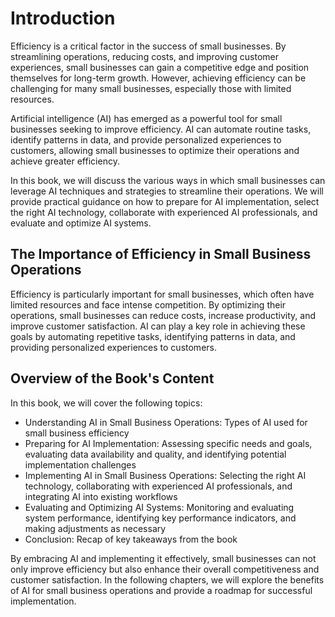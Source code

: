Introduction
============

Efficiency is a critical factor in the success of small businesses. By streamlining operations, reducing costs, and improving customer experiences, small businesses can gain a competitive edge and position themselves for long-term growth. However, achieving efficiency can be challenging for many small businesses, especially those with limited resources.

Artificial intelligence (AI) has emerged as a powerful tool for small businesses seeking to improve efficiency. AI can automate routine tasks, identify patterns in data, and provide personalized experiences to customers, allowing small businesses to optimize their operations and achieve greater efficiency.

In this book, we will discuss the various ways in which small businesses can leverage AI techniques and strategies to streamline their operations. We will provide practical guidance on how to prepare for AI implementation, select the right AI technology, collaborate with experienced AI professionals, and evaluate and optimize AI systems.

The Importance of Efficiency in Small Business Operations
---------------------------------------------------------

Efficiency is particularly important for small businesses, which often have limited resources and face intense competition. By optimizing their operations, small businesses can reduce costs, increase productivity, and improve customer satisfaction. AI can play a key role in achieving these goals by automating repetitive tasks, identifying patterns in data, and providing personalized experiences to customers.

Overview of the Book's Content
------------------------------

In this book, we will cover the following topics:

* Understanding AI in Small Business Operations: Types of AI used for small business efficiency
* Preparing for AI Implementation: Assessing specific needs and goals, evaluating data availability and quality, and identifying potential implementation challenges
* Implementing AI in Small Business Operations: Selecting the right AI technology, collaborating with experienced AI professionals, and integrating AI into existing workflows
* Evaluating and Optimizing AI Systems: Monitoring and evaluating system performance, identifying key performance indicators, and making adjustments as necessary
* Conclusion: Recap of key takeaways from the book

By embracing AI and implementing it effectively, small businesses can not only improve efficiency but also enhance their overall competitiveness and customer satisfaction. In the following chapters, we will explore the benefits of AI for small business operations and provide a roadmap for successful implementation.

